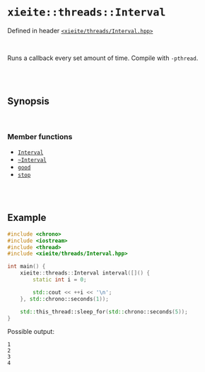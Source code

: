 # `xieite::threads::Interval`
Defined in header [`<xieite/threads/Interval.hpp>`](../../include/xieite/threads/Interval.hpp)

<br/>

Runs a callback every set amount of time. Compile with `-pthread`.

<br/><br/>

## Synopsis

<br/>

### Member functions
- [`Interval`](../../docs/threads/Interval/constructor.md)
- [`~Interval`](../../docs/threads/Interval/destructor.md)
- [`good`](../../docs/threads/Interval/good.md)
- [`stop`](../../docs/threads/Interval/stop.md)

<br/><br/>

## Example
```cpp
#include <chrono>
#include <iostream>
#include <thread>
#include <xieite/threads/Interval.hpp>

int main() {
	xieite::threads::Interval interval([]() {
		static int i = 0;

		std::cout << ++i << '\n';
	}, std::chrono::seconds(1));

	std::this_thread::sleep_for(std::chrono::seconds(5));
}
```
Possible output:
```
1
2
3
4
```
